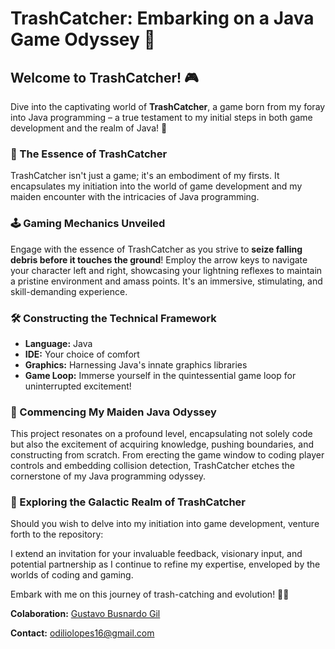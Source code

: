 # TrashCatcher: Embarking on a Java Game Odyssey 🚀

## Welcome to TrashCatcher! 🎮

Dive into the captivating world of **TrashCatcher**, a game born from my foray into Java programming – a true testament to my initial steps in both game development and the realm of Java! 🌟

### 🌌 The Essence of TrashCatcher

TrashCatcher isn't just a game; it's an embodiment of my firsts. It encapsulates my initiation into the world of game development and my maiden encounter with the intricacies of Java programming.

### 🕹️ Gaming Mechanics Unveiled

Engage with the essence of TrashCatcher as you strive to **seize falling debris before it touches the ground**! Employ the arrow keys to navigate your character left and right, showcasing your lightning reflexes to maintain a pristine environment and amass points. It's an immersive, stimulating, and skill-demanding experience.

### 🛠️ Constructing the Technical Framework

- **Language:** Java
- **IDE:** Your choice of comfort
- **Graphics:** Harnessing Java's innate graphics libraries
- **Game Loop:** Immerse yourself in the quintessential game loop for uninterrupted excitement!

### 🚀 Commencing My Maiden Java Odyssey

This project resonates on a profound level, encapsulating not solely code but also the excitement of acquiring knowledge, pushing boundaries, and constructing from scratch. From erecting the game window to coding player controls and embedding collision detection, TrashCatcher etches the cornerstone of my Java programming odyssey.

### 🌟 Exploring the Galactic Realm of TrashCatcher

Should you wish to delve into my initiation into game development, venture forth to the repository:

I extend an invitation for your invaluable feedback, visionary input, and potential partnership as I continue to refine my expertise, enveloped by the worlds of coding and gaming.

Embark with me on this journey of trash-catching and evolution! 🌌🎉

**Colaboration:** <a href='https://github.com/GustavoBGil' target = _blank>Gustavo Busnardo Gil</a>

**Contact:** odiliolopes16@gmail.com

